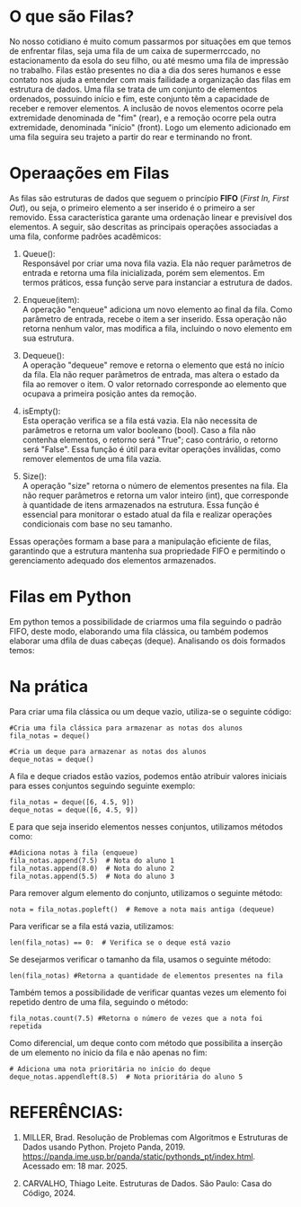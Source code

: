 # O que são Filas?

No nosso cotidiano é muito comum passarmos por situações em que temos de enfrentar filas, seja uma fila de um caixa de supermerrccado, no estacionamento da esola do seu filho, ou até mesmo uma fila de impressão no trabalho. Filas estão presentes no dia a dia dos seres humanos e esse contato nos ajuda a entender com mais failidade a organização das filas em estrutura de dados.
Uma fila se trata de um conjunto de elementos ordenados, possuindo início e fim, este conjunto têm a capacidade de receber e remover elementos. A inclusão de novos elementos ocorre pela extremidade denominada de "fim" (rear), e a remoção ocorre pela outra extremidade, denominada "início" (front). Logo um elemento adicionado em uma fila seguira seu trajeto a partir do rear e terminando no front. 

# Operaações em Filas

As filas são estruturas de dados que seguem o princípio **FIFO** (*First In, First Out*), ou seja, o primeiro elemento a ser inserido é o primeiro a ser removido. Essa característica garante uma ordenação linear e previsível dos elementos. A seguir, são descritas as principais operações associadas a uma fila, conforme padrões acadêmicos:

1. Queue():  
   Responsável por criar uma nova fila vazia. Ela não requer parâmetros de entrada e retorna uma fila inicializada, porém sem elementos. Em termos práticos, essa função serve para instanciar a estrutura de dados.

2. Enqueue(item):  
   A operação "enqueue" adiciona um novo elemento ao final da fila. Como parâmetro de entrada, recebe o item a ser inserido. Essa operação não retorna nenhum valor, mas modifica a fila, incluindo o novo elemento em sua estrutura.

3. Dequeue():  
   A operação "dequeue" remove e retorna o elemento que está no início da fila. Ela não requer parâmetros de entrada, mas altera o estado da fila ao remover o item. O valor retornado corresponde ao elemento que ocupava a primeira posição antes da remoção.

4. isEmpty():  
   Esta operação verifica se a fila está vazia. Ela não necessita de parâmetros e retorna um valor booleano (bool). Caso a fila não contenha elementos, o retorno será "True"; caso contrário, o retorno será "False". Essa função é útil para evitar operações inválidas, como remover elementos de uma fila vazia.

5. Size():  
   A operação "size" retorna o número de elementos presentes na fila. Ela não requer parâmetros e retorna um valor inteiro (int), que corresponde à quantidade de itens armazenados na estrutura. Essa função é essencial para monitorar o estado atual da fila e realizar operações condicionais com base no seu tamanho.

Essas operações formam a base para a manipulação eficiente de filas, garantindo que a estrutura mantenha sua propriedade FIFO e permitindo o gerenciamento adequado dos elementos armazenados.

# Filas em Python

Em python temos a possibilidade de criarmos uma fila seguindo o padrão FIFO, deste modo, elaborando uma fila clássica, ou também podemos elaborar uma dfila de duas cabeças (deque). Analisando os dois formados temos:

# Na prática

Para criar uma fila clássica ou um deque vazio, utiliza-se o seguinte código:

    #Cria uma fila clássica para armazenar as notas dos alunos
    fila_notas = deque()

    #Cria um deque para armazenar as notas dos alunos
    deque_notas = deque()

A fila e deque criados estão vazios, podemos então atribuir valores iniciais para esses conjuntos seguindo seguinte exemplo:

    fila_notas = deque([6, 4.5, 9])
    deque_notas = deque([6, 4.5, 9])

E para que seja inserido elementos nesses conjuntos, utilizamos métodos como:

    #Adiciona notas à fila (enqueue)
    fila_notas.append(7.5)  # Nota do aluno 1
    fila_notas.append(8.0)  # Nota do aluno 2
    fila_notas.append(5.5)  # Nota do aluno 3

Para remover algum elemento do conjunto, utilizamos o seguinte método:

    nota = fila_notas.popleft()  # Remove a nota mais antiga (dequeue)

Para verificar se a fila está vazia, utilizamos:

    len(fila_notas) == 0:  # Verifica se o deque está vazio

Se desejarmos verificar o tamanho da fila, usamos o seguinte método:

    len(fila_notas) #Retorna a quantidade de elementos presentes na fila

Também temos a possibilidade de verificar quantas vezes um elemento foi repetido dentro de uma fila, seguindo o método:

    fila_notas.count(7.5) #Retorna o número de vezes que a nota foi repetida

Como diferencial, um deque conto com método que possibilita a inserção de um elemento no ínicio da fila e não apenas no fim:    

    # Adiciona uma nota prioritária no início do deque
    deque_notas.appendleft(8.5)  # Nota prioritária do aluno 5


# REFERÊNCIAS:

1.  MILLER, Brad. Resolução de Problemas com Algoritmos e Estruturas de Dados usando Python. Projeto Panda, 2019. https://panda.ime.usp.br/panda/static/pythonds_pt/index.html. Acessado em: 18 mar. 2025.

2.  CARVALHO, Thiago Leite. Estruturas de Dados. São Paulo: Casa do Código, 2024.